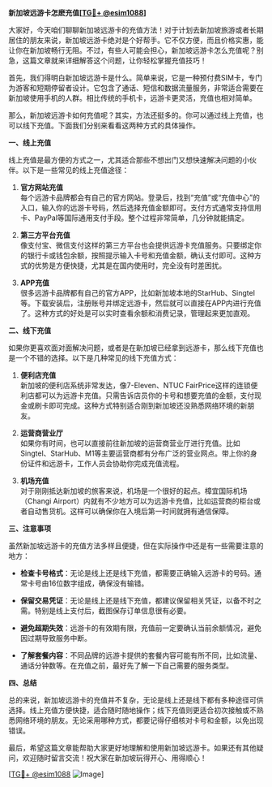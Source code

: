 **新加坡远游卡怎麽充值[[TG💪+ @esim1088](https://t.me/s/esim1088)]**

大家好，今天咱们聊聊新加坡远游卡的充值方法！对于计划去新加坡旅游或者长期居住的朋友来说，新加坡远游卡绝对是个好帮手。它不仅方便，而且价格实惠，能让你在新加坡畅行无阻。不过，有些人可能会担心，新加坡远游卡怎么充值呢？别急，这篇文章就来详细解答这个问题，让你轻松掌握充值技巧！

首先，我们得明白新加坡远游卡是什么。简单来说，它是一种预付费SIM卡，专门为游客和短期停留者设计。它包含了通话、短信和数据流量服务，非常适合需要在新加坡使用手机的人群。相比传统的手机卡，远游卡更灵活，充值也相对简单。

那么，新加坡远游卡如何充值呢？其实，方法还挺多的。你可以通过线上充值，也可以线下充值。下面我们分别来看看这两种方式的具体操作。

**一、线上充值**

线上充值是最方便的方式之一，尤其适合那些不想出门又想快速解决问题的小伙伴。以下是一些常见的线上充值途径：

1. **官方网站充值**  
   每个远游卡品牌都会有自己的官方网站。登录后，找到“充值”或“充值中心”的入口，输入你的远游卡号码，然后选择充值金额即可。支付方式通常支持信用卡、PayPal等国际通用支付手段。整个过程非常简单，几分钟就能搞定。

2. **第三方平台充值**  
   像支付宝、微信支付这样的第三方平台也会提供远游卡充值服务。只要绑定你的银行卡或钱包余额，按照提示输入卡号和充值金额，确认支付即可。这种方式的优势是方便快捷，尤其是在国内使用时，完全没有时差困扰。

3. **APP充值**  
   很多远游卡品牌都有自己的官方APP，比如新加坡本地的StarHub、Singtel等。下载安装后，注册账号并绑定远游卡，然后就可以直接在APP内进行充值了。这种方式的好处是可以实时查看余额和消费记录，管理起来更加直观。

**二、线下充值**

如果你更喜欢面对面解决问题，或者是在新加坡已经拿到远游卡，那么线下充值也是一个不错的选择。以下是几种常见的线下充值方式：

1. **便利店充值**  
   新加坡的便利店系统非常发达，像7-Eleven、NTUC FairPrice这样的连锁便利店都可以为远游卡充值。只需告诉店员你的卡号和想要充值的金额，支付现金或刷卡即可完成。这种方式特别适合刚到新加坡还没熟悉网络环境的新朋友。

2. **运营商营业厅**  
   如果你有时间，也可以直接前往新加坡的运营商营业厅进行充值。比如Singtel、StarHub、M1等主要运营商都有分布广泛的营业网点。带上你的身份证件和远游卡，工作人员会协助你完成充值流程。

3. **机场充值**  
   对于刚刚抵达新加坡的旅客来说，机场是一个很好的起点。樟宜国际机场（Changi Airport）内就有不少地方可以为远游卡充值，比如运营商的柜台或者自动售货机。这样可以确保你在入境后第一时间就拥有通信保障。

**三、注意事项**

虽然新加坡远游卡的充值方法多样且便捷，但在实际操作中还是有一些需要注意的地方：

- **检查卡号格式**：无论是线上还是线下充值，都需要正确输入远游卡的号码。通常卡号由16位数字组成，确保没有输错。
  
- **保留交易凭证**：无论是线上还是线下充值，都建议保留相关凭证，以备不时之需。特别是线上支付后，截图保存订单信息很有必要。

- **避免超期失效**：远游卡的有效期有限，充值前一定要确认当前余额情况，避免因过期导致服务中断。

- **了解套餐内容**：不同品牌的远游卡提供的套餐内容可能有所不同，比如流量、通话分钟数等。在充值之前，最好先了解一下自己需要的服务类型。

**四、总结**

总的来说，新加坡远游卡的充值并不复杂，无论是线上还是线下都有多种途径可供选择。线上充值方便快捷，适合随时随地操作；线下充值则更适合初次接触或不熟悉网络环境的朋友。无论采用哪种方式，都要记得仔细核对卡号和金额，以免出现错误。

最后，希望这篇文章能帮助大家更好地理解和使用新加坡远游卡。如果还有其他疑问，欢迎随时留言交流！祝大家在新加坡玩得开心、用得顺心！

[[TG💪+ @esim1088](https://t.me/s/esim1088) ![Image](https://i.postimg.cc/4NQfJmqS/Snipaste-2025-05-13-00-14-12.png)]